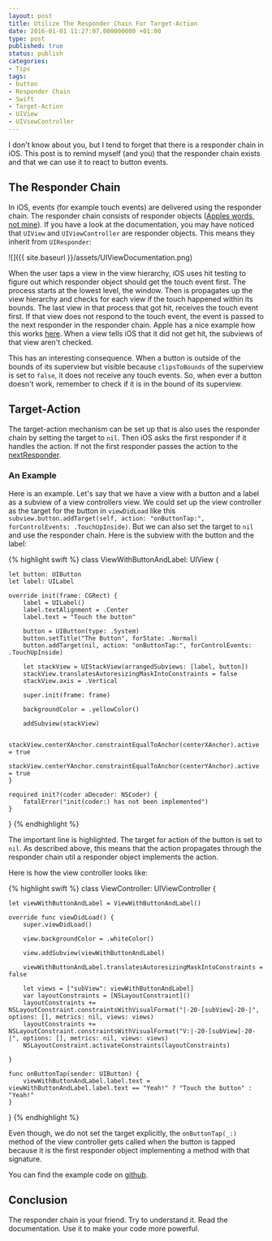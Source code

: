 ```yaml
---
layout: post
title: Utilize The Responder Chain For Target-Action
date: 2016-01-01 11:27:07.000000000 +01:00
type: post
published: true
status: publish
categories:
- Tips
tags:
- button
- Responder Chain
- Swift
- Target-Action
- UIView
- UIViewController
---
```

I don't know about you, but I tend to forget that there is a responder
chain in iOS. This post is to remind myself (and you) that the responder
chain exists and that we can use it to react to button events.

The Responder Chain
-------------------

In iOS, events (for example touch events) are delivered using the
responder chain. The responder chain consists of responder objects
([Apples words, not
mine](https://developer.apple.com/library/ios/documentation/EventHandling/Conceptual/EventHandlingiPhoneOS/event_delivery_responder_chain/event_delivery_responder_chain.html#//apple_ref/doc/uid/TP40009541-CH4-SW1)).
If you have a look at the documentation, you may have noticed that `UIView` and 
`UIViewController` are
responder objects. This means they inherit from `UIResponder`:

![]({{ site.baseurl }}/assets/UIViewDocumentation.png)

When the user taps a view in the view hierarchy, iOS uses hit testing to
figure out which responder object should get the touch event first. The
process starts at the lowest level, the window. Then is propagates up
the view hierarchy and checks for each view if the touch happened within
its bounds. The last view in that process that got hit, receives the
touch event first. If that view does not respond to the touch event, the
event is passed to the next responder in the responder chain. Apple has
a nice example how this works
[here](https://developer.apple.com/library/ios/documentation/EventHandling/Conceptual/EventHandlingiPhoneOS/event_delivery_responder_chain/event_delivery_responder_chain.html#//apple_ref/doc/uid/TP40009541-CH4-SW4).
When a view tells iOS that it did not get hit, the subviews of that view
aren't checked.

This has an interesting consequence. When a button is outside of the
bounds of its superview but visible because `clipsToBounds` of the
superview is set to `false`, it does not
receive any touch events. So, when ever a button doesn't work, remember
to check if it is in the bound of its superview.
<!--more-->

Target-Action
-------------

The target-action mechanism can be set up that is also uses the
responder chain by setting the target to `nil`. Then iOS asks
the first responder if it handles the action. If not the first responder
passes the action to the
[nextResponder](https://developer.apple.com/library/ios/documentation/UIKit/Reference/UIResponder_Class/index.html#//apple_ref/occ/instm/UIResponder/nextResponder).

### An Example

Here is an example. Let's say that we have a view with a button and a
label as a subview of a view controllers view. We could set up the view
controller as the target for the button in `viewDidLoad` like this 
`subview.button.addTarget(self, action: "onButtonTap:", forControlEvents: .TouchUpInside)`. 
But we can also set the target to `nil` and use the
responder chain. Here is the subview with the button and the label:

{% highlight swift %}
class ViewWithButtonAndLabel: UIView {
    
    let button: UIButton
    let label: UILabel
    
    override init(frame: CGRect) {
        label = UILabel()
        label.textAlignment = .Center
        label.text = "Touch the button"

        button = UIButton(type: .System)
        button.setTitle("The Button", forState: .Normal)
        button.addTarget(nil, action: "onButtonTap:", forControlEvents: .TouchUpInside)
        
        let stackView = UIStackView(arrangedSubviews: [label, button])
        stackView.translatesAutoresizingMaskIntoConstraints = false
        stackView.axis = .Vertical
        
        super.init(frame: frame)
        
        backgroundColor = .yellowColor()
        
        addSubview(stackView)
        
        stackView.centerXAnchor.constraintEqualToAnchor(centerXAnchor).active = true
        stackView.centerYAnchor.constraintEqualToAnchor(centerYAnchor).active = true
    }

    required init?(coder aDecoder: NSCoder) {
        fatalError("init(coder:) has not been implemented")
    }
    
}
{% endhighlight %}

The important line is highlighted. The target for action of the button
is set to `nil`.
As described above, this means that the action propagates through the
responder chain util a responder object implements the action.

Here is how the view controller looks like:

{% highlight swift %}
class ViewController: UIViewController {
    
    let viewWithButtonAndLabel = ViewWithButtonAndLabel()

    override func viewDidLoad() {
        super.viewDidLoad()
        
        view.backgroundColor = .whiteColor()
        
        view.addSubview(viewWithButtonAndLabel)

        viewWithButtonAndLabel.translatesAutoresizingMaskIntoConstraints = false
        
        let views = ["subView": viewWithButtonAndLabel]
        var layoutConstraints = [NSLayoutConstraint]()
        layoutConstraints += NSLayoutConstraint.constraintsWithVisualFormat("|-20-[subView]-20-|", options: [], metrics: nil, views: views)
        layoutConstraints += NSLayoutConstraint.constraintsWithVisualFormat("V:|-20-[subView]-20-|", options: [], metrics: nil, views: views)
        NSLayoutConstraint.activateConstraints(layoutConstraints)
        
    }

    func onButtonTap(sender: UIButton) {
        viewWithButtonAndLabel.label.text = viewWithButtonAndLabel.label.text == "Yeah!" ? "Touch the button" : "Yeah!"
    }
}
{% endhighlight %}

Even though, we do not set the target explicitly, the `onButtonTap(_:)`
method of the view controller gets called when the button is tapped
because it is the first responder object implementing a method with that
signature.

You can find the example code on
[github](https://github.com/dasdom/ResponderChainDemo).

Conclusion
----------

The responder chain is your friend. Try to understand it. Read the
documentation. Use it to make your code more powerful.
